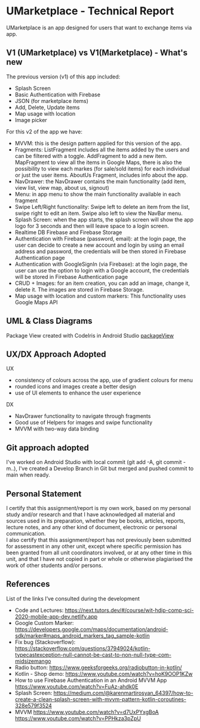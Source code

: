 # UMarketplace - Technical Report
UMarketplace is an app designed for users that want to exchange items via app. 

## V1 (UMarketplace) vs V1(Marketplace) - What's new
The previous version (v1) of this app included:

* Splash Screen
* Basic Authentication with Firebase
* JSON (for marketplace items)
* Add, Delete, Update items
* Map usage with location
* Image picker

For this v2 of the app we have: 
* MVVM: this is the design pattern applied for this version of the app. 
* Fragments: ListFragment includes all the items added by the users and can be filtered with a toggle. AddFragment to add a new item. MapFragment to view all the items in Google Maps, there is also the possibility to view each markes (for sale/sold items) for each individual or just the user items. AboutUs Fragment, includes info about the app. 
* NavDrawer: the NavDrawer contains the main functionality (add item, view list, view map, about us, signout)
* Menu: in app menu to show the main functionality available in each fragment
* Swipe Left/Right functionality: Swipe left to delete an item from the list, swipe right to edit an item. Swipe also left to view the NavBar menu. 
* Splash Screen: when the app starts, the splash screen will show the app logo for 3 seconds and then will leave space to a login screen. 
* Realtime DB Firebase and Firebase Storage
* Authentication with Firebase (password, email): at the login page, the user can decide to create a new account and login by using an email address and password, the credentials will be then stored in Firebase Authentication page
* Authentication with GoogleSignIn (via Firebase): at the login page, the user can use the option to login with a Google account, the credentials will be stored in Firebase Authentication page
* CRUD + Images: for an item creation, you can add an image, change it, delete it. The images are stored in Firebase Storage. 
* Map usage with location and custom markers: This functionality uses Google Maps API 

## UML & Class Diagrams
Package View created with CodeIris in Android Studio
[packageView](https://user-images.githubusercontent.com/22814086/147796695-12f0f4de-090d-46e6-a5ba-ea0dcd3487cc.png)


## UX/DX Approach Adopted
UX
* consistency of colours across the app, use of gradient colours for menu
* rounded icons and images create a better design 
* use of UI elements to enhance the user experience

DX
* NavDrawer functionality to navigate through fragments
* Good use of Helpers for images and swipe functionality
* MVVM with two-way data binding 

## Git approach adopted
I've worked on Android Studio with local commit (git add -A, git commit -m..), I've created a Develop Branch in Git but merged and pushed commit to main when ready.

## Personal Statement
I certify that this assignment/report is my own work, based on my personal study and/or research and that I have acknowledged all material and sources used in its preparation, whether they be books, articles, reports, lecture notes, and any other kind of document, electronic or personal communication.  
I also certify that this assignment/report has not previously been submitted for assessment in any other unit, except where specific permission has been granted from all unit coordinators involved, or at any other time in this unit, and that I have not copied in part or whole or otherwise plagiarised the work of other students and/or persons.

## References
List of the links I’ve consulted during the development
- Code and Lectures: https://next.tutors.dev/#/course/wit-hdip-comp-sci-2020-mobile-app-dev.netlify.app
- Google Custom Marker: https://developers.google.com/maps/documentation/android-sdk/marker#maps_android_markers_tag_sample-kotlin
- Fix bug (Stackoverflow): https://stackoverflow.com/questions/37949024/kotlin-typecastexception-null-cannot-be-cast-to-non-null-type-com-midsizemango
- Radio button: https://www.geeksforgeeks.org/radiobutton-in-kotlin/
- Kotlin - Shop demo: https://www.youtube.com/watch?v=hoK9OOP1KZw
- How to use Firebase Authentication in an Android MVVM App
https://www.youtube.com/watch?v=FuAz-ahdk0E
- Splash Screen: https://medium.com/@karenmartirosyan_64397/how-to-create-a-clean-splash-screen-with-mvvm-pattern-kotlin-coroutines-328e579f3524
- MVVM https://www.youtube.com/watch?v=d7UxPYxgBoA
https://www.youtube.com/watch?v=PPHkza3pZpU



